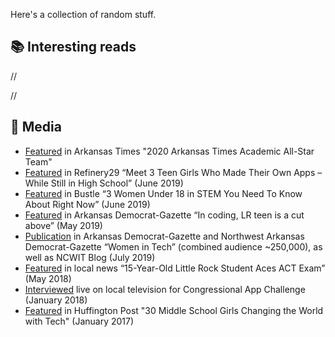 Here's a collection of random stuff.

## 📚 Interesting reads

//

//

## 📰 Media

- [Featured](https://arktimes.com/news/2020/05/01/2020-arkansas-times-academic-all-star-team) in Arkansas Times "2020 Arkansas Times Academic All-Star Team"
- [Featured](https://www.refinery29.com/en-us/2019/06/234155/teen-app-creators-apple-wwdc) in Refinery29 “Meet 3 Teen Girls Who Made Their Own Apps – While Still in High School” (June 2019)
- [Featured](https://www.bustle.com/p/3-women-under-18-in-stem-you-need-to-know-about-right-now-17913315) in Bustle “3 Women Under 18 in STEM You Need To Know About Right Now” (June 2019)
- [Featured](https://www.arkansasonline.com/news/2019/may/26/in-coding-lr-teen-is-a-cut-above-201905/) in Arkansas Democrat-Gazette “In coding, LR teen is a cut above” (May 2019)
- [Publication](https://www.aspirations.org/blog/innovator-innovator-apple-senior-director-women-entrepreneurs-and-high-school-wwdc19-scholar) in Arkansas Democrat-Gazette and Northwest Arkansas Democrat-Gazette “Women in Tech” (combined audience ~250,000), as well as NCWIT Blog (July 2019)
- [Featured](https://www.kark.com/news/education/15-year-old-little-rock-student-aces-act-exam/1179045333/) in local news “15-Year-Old Little Rock Student Aces ACT Exam” (May 2018)
- [Interviewed](https://www.youtube.com/watch?v=6m-8i4sWhJc) live on local television for Congressional App Challenge (January 2018)
- [Featured](https://www.huffpost.com/entry/30-middle-school-girls-changing-the-world-with-tech_b_58753e21e4b0eb9e49bfc00f) in Huffington Post "30 Middle School Girls Changing the World with Tech" (January 2017)
